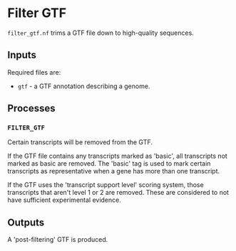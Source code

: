 # Filter GTF

`filter_gtf.nf` trims a GTF file down to high-quality sequences.

## Inputs

Required files are:

- `gtf` - a GTF annotation describing a genome.

## Processes

### `FILTER_GTF`

Certain transcripts will be removed from the GTF.

If the GTF file contains any transcripts marked as 'basic', all transcripts not marked as basic are removed.
The 'basic' tag is used to mark certain transcripts as representative when a gene has more than one transcript.

If the GTF uses the 'transcript support level' scoring system, those transcripts that aren't level 1 or 2 are removed.
These are considered to not have sufficient experimental evidence.

## Outputs

A 'post-filtering' GTF is produced.